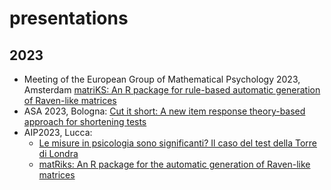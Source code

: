 # presentations

## 2023
 - Meeting of the European Group of Mathematical Psychology 2023, Amsterdam [matriKS: An R package for rule-based automatic generation of Raven-like matrices](empg2023/empg2023-Epifania.pdf)
 - ASA 2023, Bologna: [Cut it short: A new item response theory-based approach for shortening tests](Bologna2023/Cut-it-short.pdf)
 - AIP2023, Lucca:
     - [Le misure in psicologia sono significanti? Il caso del test della Torre di Londra](AIP2023/Simposio-validita/epifania-meaningfullness.pdf)
     - [matRiks: An R package for the automatic generation of Raven-like matrices](AIP2023/Simposio-PRIN/AIP-2023-epifania-matRiks.pdf) 
